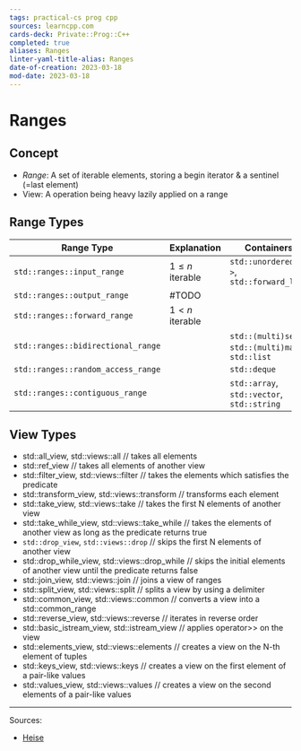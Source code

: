 ```yaml
---
tags: practical-cs prog cpp
sources: learncpp.com
cards-deck: Private::Prog::C++
completed: true
aliases: Ranges
linter-yaml-title-alias: Ranges
date-of-creation: 2023-03-18
mod-date: 2023-03-18
---
```


# Ranges

## Concept
- *Range*: A set of iterable elements, storing a begin iterator & a sentinel (=last element)
- View: A operation being heavy lazily applied on a range

## Range Types
| Range Type                         | Explanation             | Containers                                        |
| ---------------------------------- | ----------------------- | ------------------------------------------------- |
| `std::ranges::input_range`         | $1\leqslant n$ iterable | `std::unordered_<…>`, `std::forward_list`         |
| `std::ranges::output_range`        | #TODO                   |                                                   |
| `std::ranges::forward_range`       | $1<n$ iterable          |                                                   |
| `std::ranges::bidirectional_range` |                         | `std::(multi)set`, `std::(multi)map`, `std::list` |
| `std::ranges::random_access_range` |                         | `std::deque`                                      |
| `std::ranges::contiguous_range`    |                         | `std::array`, `std::vector`, `std::string`        |

## View Types
- std::all_view, std::views::all // takes all elements
- std::ref_view // takes all elements of another view
- std::filter_view, std::views::filter // takes the elements which satisfies the predicate
- std::transform_view, std::views::transform // transforms each element
- std::take_view, std::views::take // takes the first N elements of another view
- std::take_while_view, std::views::take_while // takes the elements of another view as long as the predicate returns true
- `std::drop_view`, `std::views::drop` // skips the first N elements of another view
- std::drop_while_view, std::views::drop_while // skips the initial elements of another view until the predicate returns false
- std::join_view, std::views::join // joins a view of ranges
- std::split_view, std::views::split // splits a view by using a delimiter
- std::common_view, std::views::common // converts a view into a std::common_range
- std::reverse_view, std::views::reverse // iterates in reverse order
- std::basic_istream_view, std::istream_view // applies operator>> on the view
- std::elements_view, std::views::elements // creates a view on the N-th element of tuples
- std::keys_view, std::views::keys // creates a view on the first element of a pair-like values
- std::values_view, std::views::values // creates a view on the second elements of a pair-like values
---
Sources:
- [Heise](https://www.heise.de/blog/C-20-Die-Ranges-Bibliothek-4661566.html)